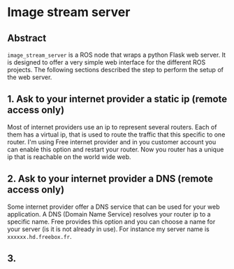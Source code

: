 # Image stream server

## Abstract

`image_stream_server` is a ROS node that wraps a python Flask web server. It is designed to offer a very simple web interface for the different ROS projects. The following sections described the step to perform the setup of the web server.

## 1. Ask to your internet provider a static ip (remote access only)

Most of internet providers use an ip to represent several routers. Each of them has a virtual ip, that is used to route the traffic that this specific to one router. I'm using Free internet provider and in you customer account you can enable this option and restart your router. Now you router has a unique ip that is reachable on the world wide web.

## 2. Ask to your internet provider a DNS (remote access only)

Some internet provider offer a DNS service that can be used for your web application. A DNS (Domain Name Service) resolves your router ip to a specific name. Free  provides this option and you can choose a name for your server (is it is not already in use). For instance my server name is `xxxxxx.hd.freebox.fr`. 

## 3. 


